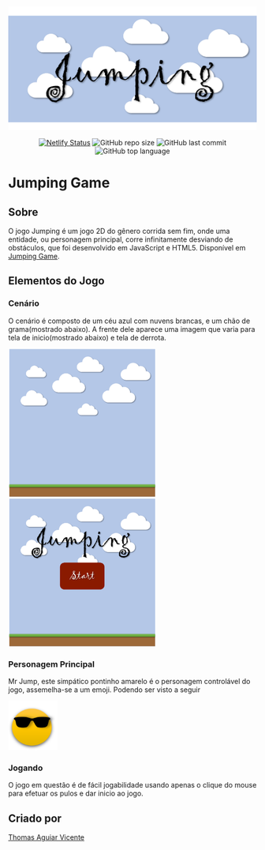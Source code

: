 <img src="https://github.com/thmsaguiar/jumpinggame/blob/master/imagens/banner.png" style="width:1000px;height:250px;">
<div align="center">
  
[![Netlify Status](https://api.netlify.com/api/v1/badges/45aab881-ea65-488c-a076-9f7e7957252e/deploy-status)](https://app.netlify.com/sites/thmsaguiarjumpinggame/deploys) ![GitHub repo size](https://img.shields.io/github/repo-size/thmsaguiar/jumpinggame) ![GitHub last commit](https://img.shields.io/github/last-commit/thmsaguiar/jumpinggame) ![GitHub top language](https://img.shields.io/github/languages/top/thmsaguiar/jumpinggame) 
  
</div>

# Jumping Game

## Sobre
O jogo Jumping é um jogo 2D do gênero corrida sem fim, onde uma entidade, ou personagem principal, corre infinitamente desviando de obstáculos, que foi desenvolvido em JavaScript e HTML5. Disponível em [Jumping Game](https://thmsaguiarjumpinggame.netlify.app/).
## Elementos do Jogo
### Cenário
O cenário é composto de um céu azul com nuvens brancas, e um chão de grama(mostrado abaixo). A frente dele aparece uma imagem que varia para tela de inicio(mostrado abaixo) e tela de derrota.

<img src="https://github.com/thmsaguiar/jumpinggame/blob/master/imagens/cenariocompleto.png" style="width:300px;height:300px;"><img src="https://github.com/thmsaguiar/jumpinggame/blob/master/imagens/telainicial.png" style="width:300px;height:300px;">

### Personagem Principal
Mr Jump, este simpático pontinho amarelo é o personagem controlável do jogo, assemelha-se a um emoji. Podendo ser visto a seguir

<img src="https://github.com/thmsaguiar/jumpinggame/blob/master/imagens/personagem.png" style="width:100px;height:100px;">

### Jogando
O jogo em questão é de fácil jogabilidade usando apenas o clique do mouse para efetuar os pulos e dar inicio ao jogo.

## Criado por
[Thomas Aguiar Vicente](https://www.github.com/thmsaguiar)




